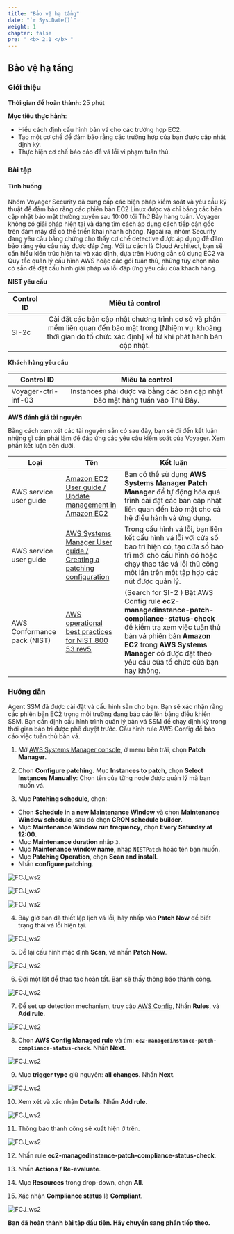 ```yaml
---
title: "Bảo vệ hạ tầng"
date: "`r Sys.Date()`"
weight: 1
chapter: false
pre: " <b> 2.1 </b> "
---
```


## Bảo vệ hạ tầng

### Giới thiệu

**Thời gian để hoàn thành**: 25 phút

**Mục tiêu thực hành**:

- Hiểu cách định cấu hình bản vá cho các trường hợp EC2.
- Tạo một cơ chế để đảm bảo rằng các trường hợp của bạn được cập nhật định kỳ.
- Thực hiện cơ chế báo cáo để vá lỗi vi phạm tuân thủ.

### Bài tập

#### Tình huống

Nhóm Voyager Security đã cung cấp các biện pháp kiểm soát và yêu cầu kỹ thuật để đảm bảo rằng các phiên bản EC2 Linux được vá chỉ bằng các bản cập nhật bảo mật thường xuyên sau 10:00 tối Thứ Bảy hàng tuần. Voyager không có giải pháp hiện tại và đang tìm cách áp dụng cách tiếp cận gốc trên đám mây để có thể triển khai nhanh chóng. Ngoài ra, nhóm Security đang yêu cầu bằng chứng cho thấy cơ chế detective được áp dụng để đảm bảo rằng yêu cầu này được đáp ứng. Với tư cách là Cloud Architect, bạn sẽ cần hiểu kiến ​​trúc hiện tại và xác định, dựa trên Hướng dẫn sử dụng EC2 và Quy tắc quản lý cấu hình AWS hoặc các gói tuân thủ, những tùy chọn nào có sẵn để đặt cấu hình giải pháp vá lỗi đáp ứng yêu cầu của khách hàng.

**NIST yêu cầu**

| Control ID |                                                                            Miêu tả control                                                                             |
| ---------- | :--------------------------------------------------------------------------------------------------------------------------------------------------------------------: |
| SI-2c      | Cài đặt các bản cập nhật chương trình cơ sở và phần mềm liên quan đến bảo mật trong [Nhiệm vụ: khoảng thời gian do tổ chức xác định] kể từ khi phát hành bản cập nhật. |

**Khách hàng yêu cầu**

| Control ID          |                               Miêu tả control                               |
| ------------------- | :-------------------------------------------------------------------------: |
| Voyager-ctrl-inf-03 | Instances phải được vá bằng các bản cập nhật bảo mật hàng tuần vào Thứ Bảy. |

**AWS đánh giá tài nguyên**

Bằng cách xem xét các tài nguyên sẵn có sau đây, bạn sẽ đi đến kết luận những gì cần phải làm để đáp ứng các yêu cầu kiểm soát của Voyager. Xem phần kết luận bên dưới.

| Loại                        | Tên                                                                                                                                                                   | Kết luận                                                                                                                                                                                                                                         |
| --------------------------- | --------------------------------------------------------------------------------------------------------------------------------------------------------------------- | ------------------------------------------------------------------------------------------------------------------------------------------------------------------------------------------------------------------------------------------------ |
| AWS service user guide      | [Amazon EC2 User guide / Update management in Amazon EC2](https://docs.aws.amazon.com/AWSEC2/latest/UserGuide/update-management.html)                                 | Bạn có thể sử dụng **AWS Systems Manager Patch Manager** để tự động hóa quá trình cài đặt các bản cập nhật liên quan đến bảo mật cho cả hệ điều hành và ứng dụng.                                                                                |
| AWS service user guide      | [AWS Systems Manager User guide / Creating a patching configuration](https://docs.aws.amazon.com/systems-manager/latest/userguide/create-patching-configuration.html) | Trong cấu hình vá lỗi, bạn liên kết cấu hình vá lỗi với cửa sổ bảo trì hiện có, tạo cửa sổ bảo trì mới cho cấu hình đó hoặc chạy thao tác vá lỗi thủ công một lần trên một tập hợp các nút được quản lý.                                         |
| AWS Conformance pack (NIST) | [AWS operational best practices for NIST 800 53 rev5](https://docs.aws.amazon.com/config/latest/developerguide/operational-best-practices-for-nist-800-53_rev_5.html) | (Search for SI-2 ) Bật AWS Config rule **ec2-managedinstance-patch-compliance-status-check** để kiểm tra xem việc tuân thủ bản vá phiên bản **Amazon EC2** trong **AWS Systems Manager** có được đặt theo yêu cầu của tổ chức của bạn hay không. |

### Hướng dẫn

Agent SSM đã được cài đặt và cấu hình sẵn cho bạn. Bạn sẽ xác nhận rằng các phiên bản EC2 trong môi trường đang báo cáo lên bảng điều khiển SSM. Bạn cần định cấu hình trình quản lý bản vá SSM để chạy định kỳ trong thời gian bảo trì được phê duyệt trước. Cấu hình rule AWS Config để báo cáo việc tuân thủ bản vá.

1. Mở [AWS Systems Manager console](https://console.aws.amazon.com/systems-manager/), ở menu bên trái, chọn **Patch Manager**.

2. Chọn **Configure patching**. Mục **Instances to patch**, chọn **Select Instances Manually**: Chọn tên của từng node được quản lý mà bạn muốn vá.

3. Mục **Patching schedule**, chọn:

- Chọn **Schedule in a new Maintenance Window** và chọn **Maintenance Window schedule**, sau đó chọn **CRON schedule builder**.
- Mục **Maintenance Window run frequency**, chọn **Every Saturday at 12:00**.
- Mục **Maintenance duration** nhập `3`.
- Mục **Maintenance window name**, nhập `NISTPatch` hoặc tên bạn muốn.
- Mục **Patching Operation**, chọn **Scan and install**.
- Nhấn **configure patching**.

![FCJ_ws2](/AWS-Control-Design-Workshop/images/2.scenario/1.png)

![FCJ_ws2](/AWS-Control-Design-Workshop/images/2.scenario/2.png)

![FCJ_ws2](/AWS-Control-Design-Workshop/images/2.scenario/3.png)

4. Bây giờ bạn đã thiết lập lịch vá lỗi, hãy nhấp vào **Patch Now** để biết trạng thái vá lỗi hiện tại.

![FCJ_ws2](/AWS-Control-Design-Workshop/images/2.scenario/4.png)

5. Để lại cấu hình mặc định **Scan**, và nhấn **Patch Now**.

![FCJ_ws2](/AWS-Control-Design-Workshop/images/2.scenario/5.png)

6. Đợi một lát để thao tác hoàn tất. Bạn sẽ thấy thông báo thành công.

![FCJ_ws2](/AWS-Control-Design-Workshop/images/2.scenario/6.png)

7. Để set up detection mechanism, truy cập [AWS Config](https://us-east-1.console.aws.amazon.com/config/home?region=us-east-1#), Nhấn **Rules**, và **Add rule**.

![FCJ_ws2](/AWS-Control-Design-Workshop/images/2.scenario/7.png)

8. Chọn **AWS Config Managed rule** và tìm: **`ec2-managedinstance-patch-compliance-status-check`**. Nhấn **Next**.

![FCJ_ws2](/AWS-Control-Design-Workshop/images/2.scenario/8.png)

9. Mục **trigger type** giữ nguyên: **all changes**. Nhấn **Next**.

![FCJ_ws2](/AWS-Control-Design-Workshop/images/2.scenario/9.png)

10. Xem xét và xác nhận **Details**. Nhấn **Add rule**.

![FCJ_ws2](/AWS-Control-Design-Workshop/images/2.scenario/10.png)

11. Thông báo thành công sẽ xuất hiện ở trên.

![FCJ_ws2](/AWS-Control-Design-Workshop/images/2.scenario/11.png)

12. Nhấn rule **ec2-managedinstance-patch-compliance-status-check**.

13. Nhấn **Actions / Re-evaluate**.

14. Mục **Resources** trong drop-down, chọn **All**.

15. Xác nhận **Compliance status** là **Compliant**.

![FCJ_ws2](/AWS-Control-Design-Workshop/images/2.scenario/12.png)

**Bạn đã hoàn thành bài tập đầu tiên. Hãy chuyển sang phần tiếp theo.**
